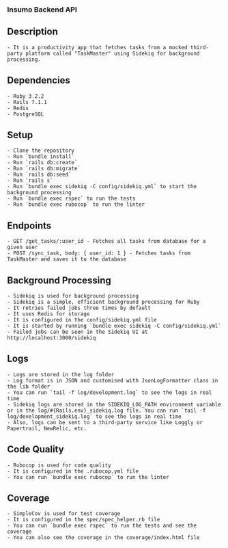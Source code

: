 ### Insumo Backend API

## Description
    - It is a productivity app that fetches tasks from a mocked third-party platform called "TaskMaster" using Sidekiq for background processing.

## Dependencies
    - Ruby 3.2.2
    - Rails 7.1.1
    - Redis
    - PostgreSQL

## Setup
    - Clone the repository
    - Run `bundle install`
    - Run `rails db:create`
    - Run `rails db:migrate`
    - Run `rails db:seed`
    - Run `rails s`
    - Run `bundle exec sidekiq -C config/sidekiq.yml` to start the background processing
    - Run `bundle exec rspec` to run the tests
    - Run `bundle exec rubocop` to run the linter

## Endpoints
    - GET /get_tasks/:user_id - Fetches all tasks from database for a given user
    - POST /sync_task, body: { user_id: 1 } - Fetches tasks from TaskMaster and saves it to the database


## Background Processing
    - Sidekiq is used for background processing
    - Sidekiq is a simple, efficient background processing for Ruby
    - It retries failed jobs three times by default
    - It uses Redis for storage
    - It is configured in the config/sidekiq.yml file
    - It is started by running `bundle exec sidekiq -C config/sidekiq.yml`
    - Failed jobs can be seen in the Sidekiq UI at http://localhost:3000/sidekiq

## Logs
    - Logs are stored in the log folder
    - Log format is in JSON and customised with JsonLogFormatter class in the lib folder
    - You can run `tail -f log/development.log` to see the logs in real time
    - Sidekiq logs are stored in the SIDEKIQ_LOG_PATH environment variable or in the log/#{Rails.env}_sidekiq.log file. You can run `tail -f log/development_sidekiq.log` to see the logs in real time
    - Also, logs can be sent to a third-party service like Loggly or Papertrail, NewRelic, etc.

## Code Quality
    - Rubocop is used for code quality
    - It is configured in the .rubocop.yml file
    - You can run `bundle exec rubocop` to run the linter

## Coverage
    - SimpleCov is used for test coverage
    - It is configured in the spec/spec_helper.rb file
    - You can run `bundle exec rspec` to run the tests and see the coverage
    - You can also see the coverage in the coverage/index.html file